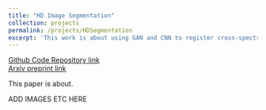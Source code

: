 ```yaml
---
title: "HD Image Segmentation"
collection: projects
permalink: /projects/HDSegmentation
excerpt: 'This work is about using GAN and CNN to register cross-spectral remote sensing images.'
---
```


[Github Code Repository link](https://github.com/SiddharthSaravanan/UHDImageSegmentation)
<br />
[Arxiv preprint link](https://github.com/SiddharthSaravanan/UHDImageSegmentation)

This paper is about.

ADD IMAGES ETC HERE
